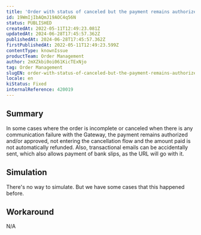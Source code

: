```yaml
---
title: 'Order with status of canceled but the payment remains authorized'
id: 19WmIjIbAQmJ19AOC4q56N
status: PUBLISHED
createdAt: 2022-05-11T12:49:23.081Z
updatedAt: 2024-06-28T17:45:57.362Z
publishedAt: 2024-06-28T17:45:57.362Z
firstPublishedAt: 2022-05-11T12:49:23.599Z
contentType: knownIssue
productTeam: Order Management
author: 2mXZkbi0oi061KicTExNjo
tag: Order Management
slugEN: order-with-status-of-canceled-but-the-payment-remains-authorized
locale: en
kiStatus: Fixed
internalReference: 420019
---
```


## Summary


In some cases where the order is incomplete or canceled when there is any communication failure with the Gateway, the payment remains authorized and/or approved, not entering the cancellation flow and the amount paid is not automatically refunded. Also, transactional emails can be accidentally sent, which also allows payment of bank slips, as the URL will go with it.


##

## Simulation


There's no way to simulate. But we have some cases that this happened before.


##

## Workaround


N/A

